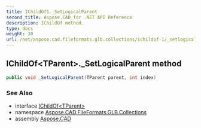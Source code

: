 ```yaml
---
title: IChildOf1._SetLogicalParent
second_title: Aspose.CAD for .NET API Reference
description: IChildOf method. 
type: docs
weight: 30
url: /net/aspose.cad.fileformats.glb.collections/ichildof-1/_setlogicalparent/
---
```

## IChildOf&lt;TParent&gt;._SetLogicalParent method

```csharp
public void _SetLogicalParent(TParent parent, int index)
```

### See Also

* interface [IChildOf&lt;TParent&gt;](../)
* namespace [Aspose.CAD.FileFormats.GLB.Collections](../../ichildof-1/)
* assembly [Aspose.CAD](../../../)


